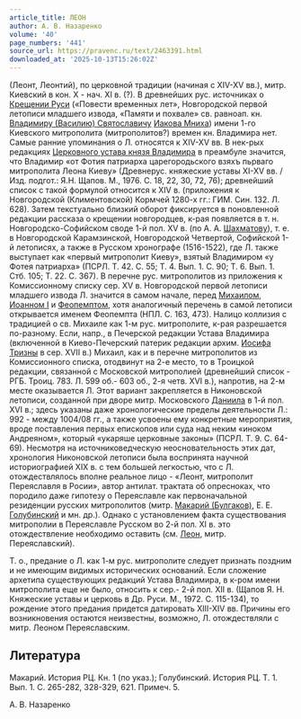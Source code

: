 ```yaml
---
article_title: ЛЕОН
author: А. В. Назаренко
volume: '40'
page_numbers: '441'
source_url: https://pravenc.ru/text/2463391.html
downloaded_at: '2025-10-13T15:26:02Z'
---
```


(Леонт, Леонтий), по церковной традиции (начиная с XIV-XV вв.), митр. Киевский в кон. Х - нач. XI в. (?). В древнейших рус. источниках о [Крещении Руси](<https://pravenc.ru/text/Крещении Руси.html>) («Повести временных лет», Новгородской первой летописи младшего извода, «Памяти и похвале» св. равноап. кн. [Владимиру (Василию) Святославичу](<https://pravenc.ru/text/Владимир (Василий) Святославич.html>) [Иакова Мниха](<https://pravenc.ru/text/Иаков Мних.html>)) имени 1-го Киевского митрополита (митрополитов?) времен кн. Владимира нет. Самые ранние упоминания о Л. относятся к XIV-XV вв. В нек-рых редакциях [Церковного устава князя Владимира](<https://pravenc.ru/text/Церковного устава князя Владимира.html>) в преамбуле значится, что Владимир «от Фотия патриарха царегородьского взяхъ пьрваго митрополита Леона Киеву» (Древнерус. княжеские уставы XI-XV вв. / Изд. подгот.: Я.Н. Щапов. М., 1976. С. 18, 22, 30, 72, 76); древнейший список с такой формулой относится к XIV в. (приложения к Новгородской (Климентовской) Кормчей 1280-х гг.: ГИМ. Син. 132. Л. 628). Затем текстуально близкий оборот фиксируется в поновленной редакции рассказа о крещении новгородцев, к-рая появляется в т. н. Новгородско-Софийском своде 1-й пол. XV в. (по А. А. [Шахматову](https://pravenc.ru/text/Шахматову.html)), т. е. в Новгородской Карамзинской, Новгородской Четвертой, Софийской 1-й летописях, а также в Русском хронографе (1516-1522), где Л. также выступает как «первый митрополит Киеву», взятый Владимиром «у Фотея патриарха» (ПСРЛ. Т. 42. С. 55; Т. 4. Вып. 1. С. 90; Т. 6. Вып. 1. Стб. 105; Т. 22. С. 367). В перечне рус. митрополитов из приложения к Комиссионному списку сер. XV в. Новгородской первой летописи младшего извода Л. значится в самом начале, перед [Михаилом](https://pravenc.ru/text/Михаил.html),  [Иоанном I](<https://pravenc.ru/text/Иоанном I.html>) и [Феопемптом](https://pravenc.ru/text/Феопемптом.html), хотя аналогичный перечень в самой летописи открывается именем Феопемпта (НПЛ. С. 163, 473). Налицо коллизия с традицией о св. Михаиле как 1-м рус. митрополите, к-рая разрешается по-разному. Если, напр., в Печерской редакции Устава Владимира (включенной в Киево-Печерский патерик редакции архим. [Иосифа Тризны](<https://pravenc.ru/text/Иосифа Тризны.html>) в сер. XVII в.) Михаил, как и в перечне митрополитов из Комиссионного списка, отодвинут на 2-е место, то в Троицкой редакции, связанной с Московской митрополией (древнейший список - РГБ. Троиц. 783. Л. 599 об.- 603 об., 2-я четв. XVI в.), напротив, на 2-м месте оказывается Л. Этот вариант закрепляется в Никоновской летописи, созданной при дворе митр. Московского [Даниила](https://pravenc.ru/text/Даниил.html) в 1-й пол. XVI в.; здесь указаны даже хронологические пределы деятельности Л.: 992 - между 1004/08 гг., а также усвоены ему конкретные мероприятия, вроде поставления первых епископов или суда над неким «иноком Андреяном», который «укаряше церковные законы» (ПСРЛ. Т. 9. С. 64-69). Несмотря на источниковедческую неосновательность этих дат, хронология Никоновской летописи была воспринята научной историографией XIX в. с тем большей легкостью, что с Л. отождествлялось вполне реальное лицо - «Леонт, митрополит Переяславля в Росии», автор антилат. трактата об опресноках, что породило даже гипотезу о Переяславле как первоначальной резиденции русских митрополитов (митр. [Макарий (Булгаков)](<https://pravenc.ru/text/Макарий (Булгаков).html>), Е. Е. [Голубинский](https://pravenc.ru/text/Голубинский.html) и мн. др.). Однако с установлением факта существования митрополии в Переяславле Русском во 2-й пол. XI в. это отождествление необходимо оставить (см. [Леон](https://pravenc.ru/text/Леон.html), митр. Переяславский).

Т. о., предание о Л. как 1-м рус. митрополите следует признать поздним и не имеющим видимых исторических оснований. Если сложение архетипа существующих редакций Устава Владимира, в к-ром имени митрополита еще не было, относить к сер.- 2-й пол. XII в. (Щапов Я. Н. Княжеские уставы и церковь в Др. Руси. М., 1972. С. 115-134), то рождение этого предания придется датировать XIII-XIV вв. Причины его возникновения остаются неизвестны, возможно, Л. отождествляли с митр. Леоном Переяславским.

## Литература

Макарий. История РЦ. Кн. 1 (по указ.); Голубинский. История РЦ. Т. 1. Вып. 1. С. 265-282, 328-329, 621. Примеч. 5.

А. В. Назаренко
